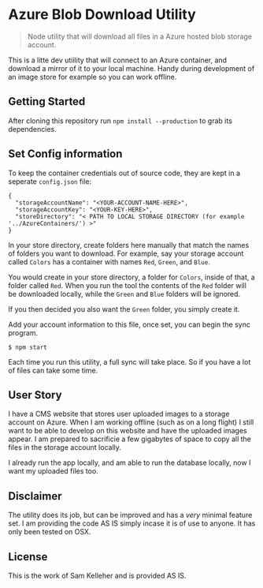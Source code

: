 # Azure Blob Download Utility
> Node utility that will download all files in a Azure hosted blob storage account.

This is a litte dev utiility that will connect to an Azure container, and download a mirror of it to your local machine. Handy during development of an image store for example so you can work offline.

## Getting Started
After cloning this repository run `npm install --production` to grab its dependencies.

## Set Config information
To keep the container credentials out of source code, they are kept in a seperate `config.json` file:

```
{
  "storageAccountName": "<YOUR-ACCOUNT-NAME-HERE>",
  "storageAccountKey": "<YOUR-KEY-HERE>",
  "storeDirectory": "< PATH TO LOCAL STORAGE DIRECTORY (for example '../AzureContainers/') >"
}
```

In your store directory, create folders here manually that match the names of folders you want to download. For example,
say your storage account called `Colors` has a container with names `Red`, `Green`, and `Blue`.

You would create in your store directory, a folder for `Colors`, inside of that, a folder called `Red`. When you run the tool
the contents of the `Red` folder will be downloaded locally, while the `Green` and `Blue` folders will be ignored.

If you then decided you also want the `Green` folder, you simply create it.

Add your account information to this file, once set, you can begin the sync program.

```
$ npm start
```

Each time you run this utility, a full sync will take place. So if you have a lot of files can take some time.

## User Story
I have a CMS website that stores user uploaded images to a storage
account on Azure. When I am working offline (such as on a long flight) I
still want to be able to develop on this website and have the uploaded images
appear. I am prepared to sacrificie a few gigabytes of space to copy all
the files in the storage account locally.

I already run the app locally, and am able to run the database
locally, now I want my uploaded files too.

## Disclaimer
The utility does its job, but can be improved and has a _very_ minimal feature
set. I am providing the code AS IS simply incase it is of use to anyone. It
has only been tested on OSX.

## License
This is the work of Sam Kelleher and is provided AS IS.